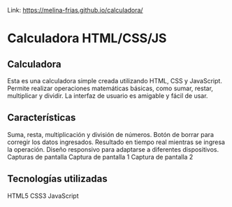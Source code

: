 Link: https://melina-frias.github.io/calculadora/

# Calculadora HTML/CSS/JS
## Calculadora

Esta es una calculadora simple creada utilizando HTML, CSS y JavaScript. Permite realizar operaciones matemáticas básicas, como sumar, restar, multiplicar y dividir. La interfaz de usuario es amigable y fácil de usar.

## Características
Suma, resta, multiplicación y división de números.
Botón de borrar para corregir los datos ingresados.
Resultado en tiempo real mientras se ingresa la operación.
Diseño responsivo para adaptarse a diferentes dispositivos.
Capturas de pantalla
Captura de pantalla 1
Captura de pantalla 2

## Tecnologías utilizadas
HTML5
CSS3
JavaScript